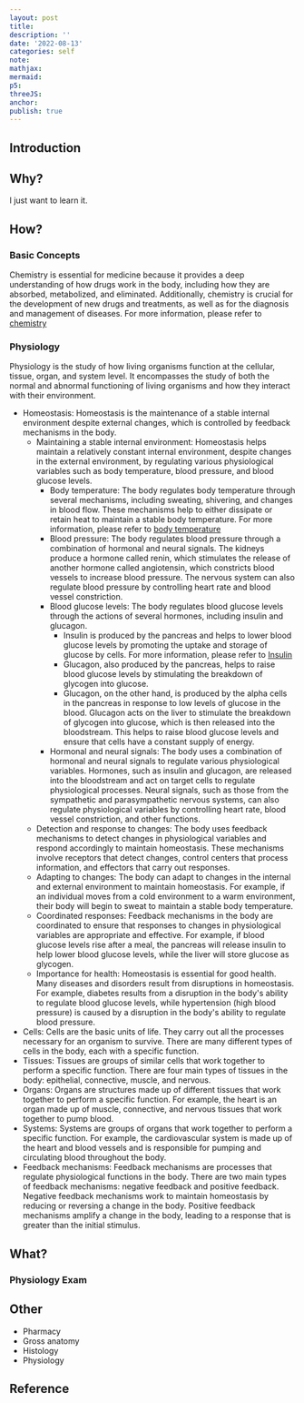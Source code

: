 ```yaml
---
layout: post
title:
description: ''
date: '2022-08-13'
categories: self
note:
mathjax:
mermaid:
p5:
threeJS:
anchor:
publish: true
---
```


## Introduction

## Why?

I just want to learn it.

## How?

### Basic Concepts

Chemistry is essential for medicine because it provides a deep understanding of how drugs work in the body, including how they are absorbed, metabolized, and eliminated. Additionally, chemistry is crucial for the development of new drugs and treatments, as well as for the diagnosis and management of diseases. For more information, please refer to [chemistry]({{site.baseurl}}/chemistry/2023/05/04/chemistry.html)

### Physiology

Physiology is the study of how living organisms function at the cellular, tissue, organ, and system level. It encompasses the study of both the normal and abnormal functioning of living organisms and how they interact with their environment.

* Homeostasis: Homeostasis is the maintenance of a stable internal environment despite external changes, which is controlled by feedback mechanisms in the body.
  * Maintaining a stable internal environment: Homeostasis helps maintain a relatively constant internal environment, despite changes in the external environment, by regulating various physiological variables such as body temperature, blood pressure, and blood glucose levels.
    * Body temperature: The body regulates body temperature through several mechanisms, including sweating, shivering, and changes in blood flow. These mechanisms help to either dissipate or retain heat to maintain a stable body temperature. For more information, please refer to [body temperature]()
    * Blood pressure: The body regulates blood pressure through a combination of hormonal and neural signals. The kidneys produce a hormone called renin, which stimulates the release of another hormone called angiotensin, which constricts blood vessels to increase blood pressure. The nervous system can also regulate blood pressure by controlling heart rate and blood vessel constriction.
    * Blood glucose levels: The body regulates blood glucose levels through the actions of several hormones, including insulin and glucagon.
      * Insulin is produced by the pancreas and helps to lower blood glucose levels by promoting the uptake and storage of glucose by cells. For more information, please refer to [Insulin]({{site.baseurl}}/physiology/2023/05/01/insulin.html)
      * Glucagon, also produced by the pancreas, helps to raise blood glucose levels by stimulating the breakdown of glycogen into glucose.
      * Glucagon, on the other hand, is produced by the alpha cells in the pancreas in response to low levels of glucose in the blood. Glucagon acts on the liver to stimulate the breakdown of glycogen into glucose, which is then released into the bloodstream. This helps to raise blood glucose levels and ensure that cells have a constant supply of energy.
    * Hormonal and neural signals: The body uses a combination of hormonal and neural signals to regulate various physiological variables. Hormones, such as insulin and glucagon, are released into the bloodstream and act on target cells to regulate physiological processes. Neural signals, such as those from the sympathetic and parasympathetic nervous systems, can also regulate physiological variables by controlling heart rate, blood vessel constriction, and other functions.
  * Detection and response to changes: The body uses feedback mechanisms to detect changes in physiological variables and respond accordingly to maintain homeostasis. These mechanisms involve receptors that detect changes, control centers that process information, and effectors that carry out responses.
  * Adapting to changes: The body can adapt to changes in the internal and external environment to maintain homeostasis. For example, if an individual moves from a cold environment to a warm environment, their body will begin to sweat to maintain a stable body temperature.
  * Coordinated responses: Feedback mechanisms in the body are coordinated to ensure that responses to changes in physiological variables are appropriate and effective. For example, if blood glucose levels rise after a meal, the pancreas will release insulin to help lower blood glucose levels, while the liver will store glucose as glycogen.
  * Importance for health: Homeostasis is essential for good health. Many diseases and disorders result from disruptions in homeostasis. For example, diabetes results from a disruption in the body's ability to regulate blood glucose levels, while hypertension (high blood pressure) is caused by a disruption in the body's ability to regulate blood pressure.
* Cells: Cells are the basic units of life. They carry out all the processes necessary for an organism to survive. There are many different types of cells in the body, each with a specific function.
* Tissues: Tissues are groups of similar cells that work together to perform a specific function. There are four main types of tissues in the body: epithelial, connective, muscle, and nervous.
* Organs: Organs are structures made up of different tissues that work together to perform a specific function. For example, the heart is an organ made up of muscle, connective, and nervous tissues that work together to pump blood.
* Systems: Systems are groups of organs that work together to perform a specific function. For example, the cardiovascular system is made up of the heart and blood vessels and is responsible for pumping and circulating blood throughout the body.
* Feedback mechanisms: Feedback mechanisms are processes that regulate physiological functions in the body. There are two main types of feedback mechanisms: negative feedback and positive feedback. Negative feedback mechanisms work to maintain homeostasis by reducing or reversing a change in the body. Positive feedback mechanisms amplify a change in the body, leading to a response that is greater than the initial stimulus.

## What?

### Physiology Exam

## Other

* Pharmacy
* Gross anatomy
* Histology
* Physiology

## Reference
